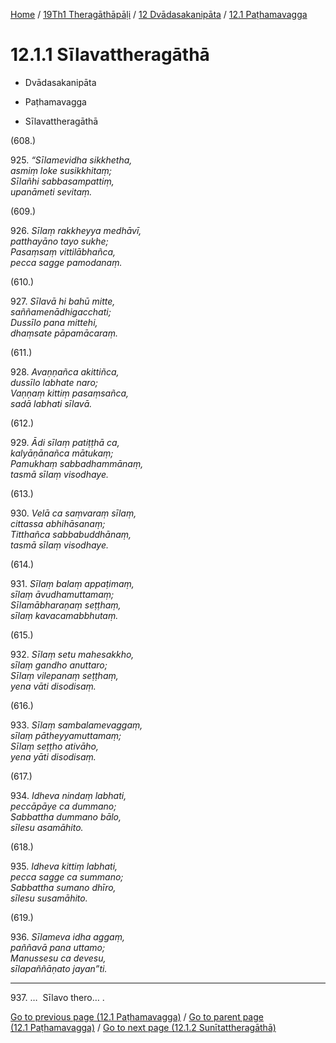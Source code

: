 
[Home](/) / [19Th1 Theragāthāpāḷi](../../../19Th1.md) / [12 Dvādasakanipāta](../../12.md) / [12.1 Paṭhamavagga](../12.1.md)

# 12.1.1 Sīlavattheragāthā

* Dvādasakanipāta

* Paṭhamavagga

* Sīlavattheragāthā

(608.)

925\. _“Sīlamevidha sikkhetha,_  
_asmiṃ loke susikkhitaṃ;_  
_Sīlañhi sabbasampattiṃ,_  
_upanāmeti sevitaṃ._  


(609.)

926\. _Sīlaṃ rakkheyya medhāvī,_  
_patthayāno tayo sukhe;_  
_Pasaṃsaṃ vittilābhañca,_  
_pecca sagge pamodanaṃ._  


(610.)

927\. _Sīlavā hi bahū mitte,_  
_saññamenādhigacchati;_  
_Dussīlo pana mittehi,_  
_dhaṃsate pāpamācaraṃ._  


(611.)

928\. _Avaṇṇañca akittiñca,_  
_dussīlo labhate naro;_  
_Vaṇṇaṃ kittiṃ pasaṃsañca,_  
_sadā labhati sīlavā._  


(612.)

929\. _Ādi sīlaṃ patiṭṭhā ca,_  
_kalyāṇānañca mātukaṃ;_  
_Pamukhaṃ sabbadhammānaṃ,_  
_tasmā sīlaṃ visodhaye._  


(613.)

930\. _Velā ca saṃvaraṃ sīlaṃ,_  
_cittassa abhihāsanaṃ;_  
_Titthañca sabbabuddhānaṃ,_  
_tasmā sīlaṃ visodhaye._  


(614.)

931\. _Sīlaṃ balaṃ appaṭimaṃ,_  
_sīlaṃ āvudhamuttamaṃ;_  
_Sīlamābharaṇaṃ seṭṭhaṃ,_  
_sīlaṃ kavacamabbhutaṃ._  


(615.)

932\. _Sīlaṃ setu mahesakkho,_  
_sīlaṃ gandho anuttaro;_  
_Sīlaṃ vilepanaṃ seṭṭhaṃ,_  
_yena vāti disodisaṃ._  


(616.)

933\. _Sīlaṃ sambalamevaggaṃ,_  
_sīlaṃ pātheyyamuttamaṃ;_  
_Sīlaṃ seṭṭho ativāho,_  
_yena yāti disodisaṃ._  


(617.)

934\. _Idheva nindaṃ labhati,_  
_peccāpāye ca dummano;_  
_Sabbattha dummano bālo,_  
_sīlesu asamāhito._  


(618.)

935\. _Idheva kittiṃ labhati,_  
_pecca sagge ca summano;_  
_Sabbattha sumano dhīro,_  
_sīlesu susamāhito._  


(619.)

936\. _Sīlameva idha aggaṃ,_  
_paññavā pana uttamo;_  
_Manussesu ca devesu,_  
_sīlapaññāṇato jayan”ti._  


---

937\. …  Sīlavo thero… .



[Go to previous page (12.1 Paṭhamavagga)](../12.1.md) / [Go to parent page (12.1 Paṭhamavagga)](../12.1.md) / [Go to next page (12.1.2 Sunītattheragāthā)](12.1.2.md)



